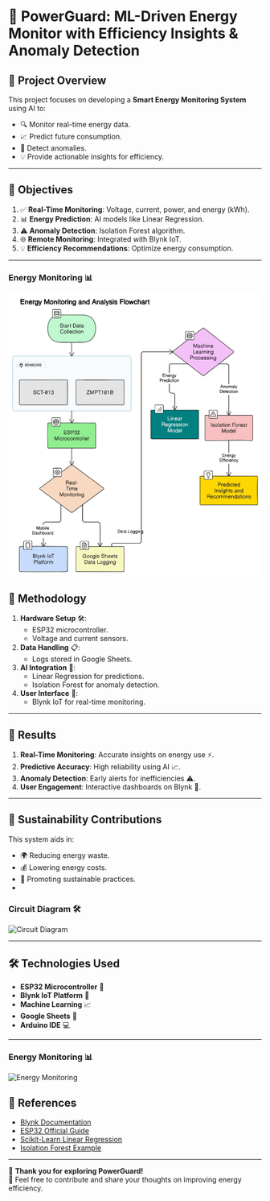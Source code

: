# 🌟 PowerGuard: ML-Driven Energy Monitor with Efficiency Insights & Anomaly Detection

## 📘 Project Overview
This project focuses on developing a **Smart Energy Monitoring System** using AI to:
- 🔍 Monitor real-time energy data.
- 📈 Predict future consumption.
- 🚨 Detect anomalies.
- 💡 Provide actionable insights for efficiency.

---

## 🎯 Objectives
1. ✅ **Real-Time Monitoring**: Voltage, current, power, and energy (kWh).
2. 📊 **Energy Prediction**: AI models like Linear Regression.
3. ⚠ **Anomaly Detection**: Isolation Forest algorithm.
4. 🌐 **Remote Monitoring**: Integrated with Blynk IoT.
5. 💡 **Efficiency Recommendations**: Optimize energy consumption.

---
### Energy Monitoring 📊
![Energy Monitoring](Flowchart.jpeg)

## 🔬 Methodology
1. **Hardware Setup** 🛠:
   - ESP32 microcontroller.
   - Voltage and current sensors.
2. **Data Handling** 📋:
   - Logs stored in Google Sheets.
3. **AI Integration** 🤖:
   - Linear Regression for predictions.
   - Isolation Forest for anomaly detection.
4. **User Interface** 📱:
   - Blynk IoT for real-time monitoring.

---

## 🚀 Results
1. **Real-Time Monitoring**: Accurate insights on energy use ⚡.
2. **Predictive Accuracy**: High reliability using AI 📈.
3. **Anomaly Detection**: Early alerts for inefficiencies ⚠.
4. **User Engagement**: Interactive dashboards on Blynk 📲.

---

## 🌿 Sustainability Contributions
This system aids in:
- 🌍 Reducing energy waste.
- 💰 Lowering energy costs.
- 🔄 Promoting sustainable practices.
- 
### Circuit Diagram 🛠
![Circuit Diagram](images/circuit-diagram.png)

---

## 🛠 Technologies Used
- **ESP32 Microcontroller** 🧠
- **Blynk IoT Platform** 📡
- **Machine Learning** 📈
- **Google Sheets** 📝
- **Arduino IDE** 💻

---

### Energy Monitoring 📊
![Energy Monitoring](images/energy-monitoring.png)

## 📜 References
- [Blynk Documentation](https://docs.blynk.io/)
- [ESP32 Official Guide](https://docs.espressif.com/projects/esp-idf/en/stable/esp32/index.html)
- [Scikit-Learn Linear Regression](https://scikit-learn.org/stable/modules/generated/sklearn.linear_model.LinearRegression.html)
- [Isolation Forest Example](https://scikit-learn.org/stable/auto_examples/ensemble/plot_isolation_forest.html)

---

🎉 **Thank you for exploring PowerGuard!**  
🔗 Feel free to contribute and share your thoughts on improving energy efficiency.
